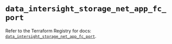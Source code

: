 # `data_intersight_storage_net_app_fc_port`

Refer to the Terraform Registry for docs: [`data_intersight_storage_net_app_fc_port`](https://registry.terraform.io/providers/ciscodevnet/intersight/1.0.71/docs/data-sources/storage_net_app_fc_port).

